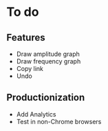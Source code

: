 To do
=====

Features
--------

- Draw amplitude graph
- Draw frequency graph
- Copy link
- Undo

Productionization
-----------------

- Add Analytics
- Test in non-Chrome browsers
